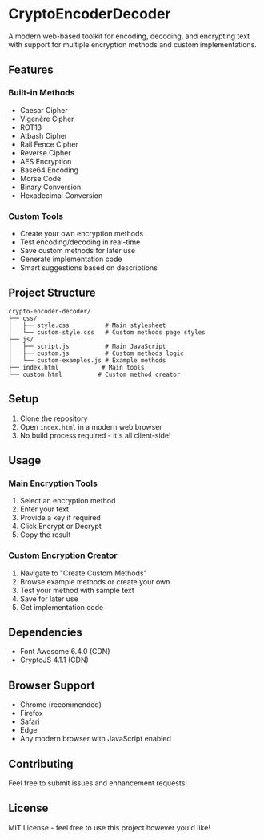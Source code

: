 # CryptoEncoderDecoder

A modern web-based toolkit for encoding, decoding, and encrypting text with support for multiple encryption methods and custom implementations.

## Features

### Built-in Methods
- Caesar Cipher
- Vigenère Cipher
- ROT13
- Atbash Cipher
- Rail Fence Cipher
- Reverse Cipher
- AES Encryption
- Base64 Encoding
- Morse Code
- Binary Conversion
- Hexadecimal Conversion

### Custom Tools
- Create your own encryption methods
- Test encoding/decoding in real-time
- Save custom methods for later use
- Generate implementation code
- Smart suggestions based on descriptions

## Project Structure
```
crypto-encoder-decoder/
├── css/
│   ├── style.css          # Main stylesheet
│   └── custom-style.css   # Custom methods page styles
├── js/
│   ├── script.js          # Main JavaScript
│   ├── custom.js          # Custom methods logic
│   └── custom-examples.js # Example methods
├── index.html            # Main tools
└── custom.html          # Custom method creator
```

## Setup
1. Clone the repository
2. Open `index.html` in a modern web browser
3. No build process required - it's all client-side!

## Usage

### Main Encryption Tools
1. Select an encryption method
2. Enter your text
3. Provide a key if required
4. Click Encrypt or Decrypt
5. Copy the result

### Custom Encryption Creator
1. Navigate to "Create Custom Methods"
2. Browse example methods or create your own
3. Test your method with sample text
4. Save for later use
5. Get implementation code

## Dependencies
- Font Awesome 6.4.0 (CDN)
- CryptoJS 4.1.1 (CDN)

## Browser Support
- Chrome (recommended)
- Firefox
- Safari
- Edge
- Any modern browser with JavaScript enabled

## Contributing
Feel free to submit issues and enhancement requests!

## License
MIT License - feel free to use this project however you'd like! 